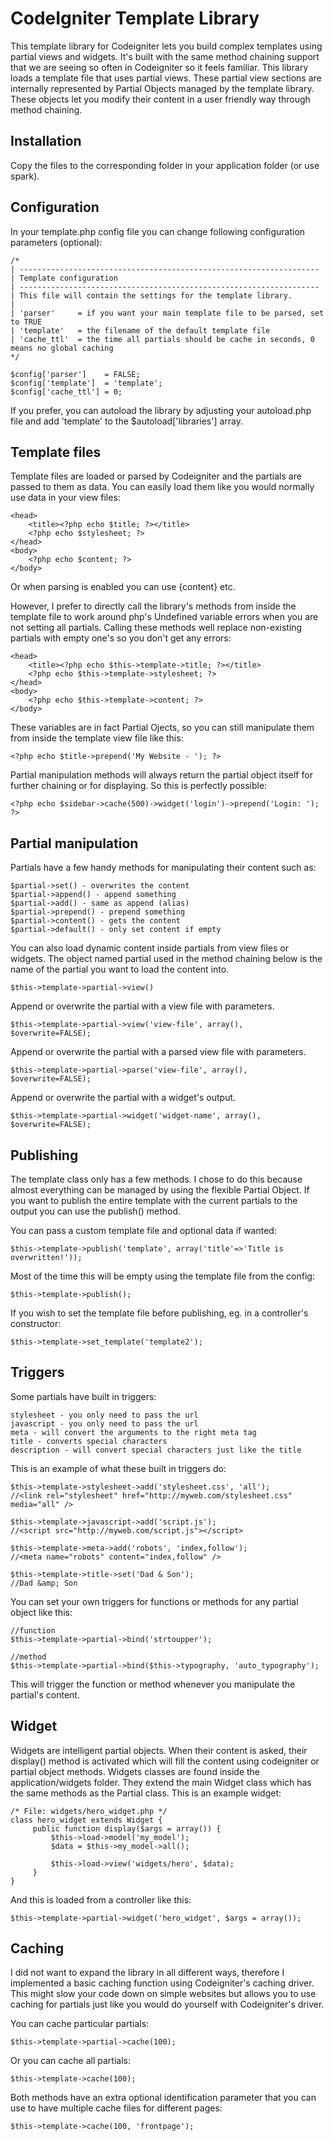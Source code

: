 CodeIgniter Template Library
============================

This template library for Codeigniter lets you build complex templates using partial views and widgets. It's built with the same method chaining support that we are seeing so often in Codeigniter so it feels familiar. This library loads a template file that uses partial views. These partial view sections are internally represented by Partial Objects managed by the template library. These objects let you modify their content in a user friendly way through method chaining.

Installation
------------

Copy the files to the corresponding folder in your application folder (or use spark).

Configuration
-------------

In your template.php config file you can change following configuration parameters (optional):

    /*
    | -------------------------------------------------------------------
    | Template configuration
    | -------------------------------------------------------------------
    | This file will contain the settings for the template library.
    |
    | 'parser'     = if you want your main template file to be parsed, set to TRUE
    | 'template'   = the filename of the default template file
    | 'cache_ttl'  = the time all partials should be cache in seconds, 0 means no global caching
    */

    $config['parser']    = FALSE;
    $config['template']  = 'template';
    $config['cache_ttl'] = 0;

If you prefer, you can autoload the library by adjusting your autoload.php file and add 'template' to the $autoload['libraries'] array.
    
Template files
--------------

Template files are loaded or parsed by Codeigniter and the partials are passed to them as data. You can easily load them like you would normally use data in your view files:

    <head>
        <title><?php echo $title; ?></title>
        <?php echo $stylesheet; ?>
    </head>
    <body>
        <?php echo $content; ?>
    </body>

Or when parsing is enabled you can use {content} etc.

However, I prefer to directly call the library's methods from inside the template file to work around php's Undefined variable errors when you are not setting all partials. Calling these methods well replace non-existing partials with empty one's so you don't get any errors:

    <head>
        <title><?php echo $this->template->title; ?></title>
        <?php echo $this->template->stylesheet; ?>
    </head>
    <body>
        <?php echo $this->template->content; ?>
    </body>

These variables are in fact Partial Ojects, so you can still manipulate them from inside the template view file like this:

    <?php echo $title->prepend('My Website - '); ?>

Partial manipulation methods will always return the partial object itself for further chaining or for displaying. So this is perfectly possible:

    <?php echo $sidebar->cache(500)->widget('login')->prepend('Login: '); ?>

Partial manipulation
--------------------

Partials have a few handy methods for manipulating their content such as:

    $partial->set() - overwrites the content
    $partial->append() - append something
    $partial->add() - same as append (alias)
    $partial->prepend() - prepend something
    $partial->content() - gets the content
    $partial->default() - only set content if empty

You can also load dynamic content inside partials from view files or widgets. The object named partial used in the method chaining below is the name of the partial you want to load the content into.

    $this->template->partial->view()

Append or overwrite the partial with a view file with parameters.

    $this->template->partial->view('view-file', array(), $overwrite=FALSE);

Append or overwrite the partial with a parsed view file with parameters.

    $this->template->partial->parse('view-file', array(), $overwrite=FALSE);

Append or overwrite the partial with a widget's output.

    $this->template->partial->widget('widget-name', array(), $overwrite=FALSE);

Publishing
----------

The template class only has a few methods. I chose to do this because almost everything can be managed by using the flexible Partial Object. If you want to publish the entire template with the current partials to the output you can use the publish() method.

You can pass a custom template file and optional data if wanted:

    $this->template->publish('template', array('title'=>'Title is overwritten!'));

Most of the time this will be empty using the template file from the config:

    $this->template->publish();
    
If you wish to set the template file before publishing, eg. in a controller's constructor:

    $this->template->set_template('template2');
    
Triggers
--------

Some partials have built in triggers:

    stylesheet - you only need to pass the url
    javascript - you only need to pass the url
    meta - will convert the arguments to the right meta tag
    title - converts special characters
    description - will convert special characters just like the title

This is an example of what these built in triggers do:

    $this->template->stylesheet->add('stylesheet.css', 'all');
    //<link rel="stylesheet" href="http://myweb.com/stylesheet.css" media="all" />
     
    $this->template->javascript->add('script.js');
    //<script src="http://myweb.com/script.js"></script>
     
    $this->template->meta->add('robots', 'index,follow');
    //<meta name="robots" content="index,follow" />
     
    $this->template->title->set('Dad & Son');
    //Dad &amp; Son

You can set your own triggers for functions or methods for any partial object like this:

    //function
    $this->template->partial->bind('strtoupper');
     
    //method
    $this->template->partial->bind($this->typography, 'auto_typography');

This will trigger the function or method whenever you manipulate the partial's content.


Widget
------

Widgets are intelligent partial objects. When their content is asked, their display() method is activated which will fill the content using codeigniter or partial object methods. Widgets classes are found inside the application/widgets folder. They extend the main Widget class which has the same methods as the Partial class. This is an example widget:

    /* File: widgets/hero_widget.php */
    class hero_widget extends Widget {
         public function display($args = array()) {
             $this->load->model('my_model');
             $data = $this->my_model->all();
     
             $this->load->view('widgets/hero', $data);
         }
    }

And this is loaded from a controller like this:

    $this->template->partial->widget('hero_widget', $args = array());

    
Caching
-------

I did not want to expand the library in all different ways, therefore I implemented a basic caching function using Codeigniter's caching driver. This might slow your code down on simple websites but allows you to use caching for partials just like you would do yourself with Codeigniter's driver.

You can cache particular partials:

    $this->template->partial->cache(100);

Or you can cache all partials:

    $this->template->cache(100);

Both methods have an extra optional identification parameter that you can use to have multiple cache files for different pages:

    $this->template->cache(100, 'frontpage');
